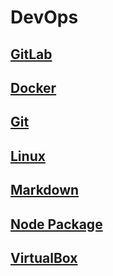 # DevOps

## [GitLab](./gitlab/index.md)

## [Docker](./docker.md)

## [Git](./git.md)

## [Linux](./linux.md)

## [Markdown](./markdown.md)

## [Node Package](./node-package.md)

## [VirtualBox](./virtualbox.md)
